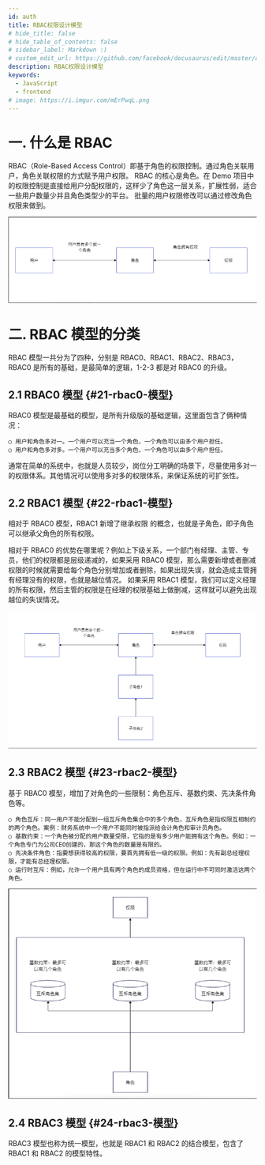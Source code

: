 ```yaml
---
id: auth
title: RBAC权限设计模型
# hide_title: false
# hide_table_of_contents: false
# sidebar_label: Markdown :)
# custom_edit_url: https://github.com/facebook/docusaurus/edit/master/docs/api-doc-markdown.md
description: RBAC权限设计模型
keywords:
  - JavaScript
  - frontend
# image: https://i.imgur.com/mErPwqL.png
---
```


# 一. 什么是 RBAC

RBAC（Role-Based Access Control）即基于角色的权限控制。通过角色关联用户，角色关联权限的方式赋予用户权限。
RBAC 的核心是角色。在 Demo 项目中的权限控制是直接给用户分配权限的，这样少了角色这一层关系，扩展性弱，适合一些用户数量少并且角色类型少的平台。
批量的用户权限修改可以通过修改角色权限来做到。

![img](../../static/project/auth/pbac0.png)

# 二. RBAC 模型的分类

RBAC 模型一共分为了四种，分别是 RBAC0、RBAC1、RBAC2、RBAC3，RBAC0 是所有的基础，是最简单的逻辑，1-2-3 都是对 RBAC0 的升级。

## 2.1 RBAC0 模型 {#21-rbac0-模型}

RBAC0 模型是最基础的模型，是所有升级版的基础逻辑，这里面包含了俩种情况：

    ○ 用户和角色多对一。一个用户可以充当一个角色，一个角色可以由多个用户担任。
    ○ 用户和角色多对多。一个用户可以充当多个角色，一个角色可以由多个用户担任。

通常在简单的系统中，也就是人员较少，岗位分工明确的场景下，尽量使用多对一的权限体系。其他情况可以使用多对多的权限体系，来保证系统的可扩张性。

## 2.2 RBAC1 模型 {#22-rbac1-模型}

相对于 RBAC0 模型，RBAC1 新增了继承权限 的概念，也就是子角色，即子角色可以继承父角色的所有权限。

相对于 RBAC0 的优势在哪里呢？例如上下级关系，一个部门有经理、主管、专员，他们的权限都是层级递减的，如果采用 RBAC0 模型，那么需要新增或者删减权限的时候就需要给每个角色分别增加或者删除，如果出现失误，就会造成主管拥有经理没有的权限，也就是越位情况。
如果采用 RBAC1 模型，我们可以定义经理的所有权限，然后主管的权限是在经理的权限基础上做删减，这样就可以避免出现越位的失误情况。

![img](../../static/project/auth/pbac1.png)

## 2.3 RBAC2 模型 {#23-rbac2-模型}

基于 RBAC0 模型，增加了对角色的一些限制：角色互斥、基数约束、先决条件角色等。

    ○ 角色互斥：同一用户不能分配到一组互斥角色集合中的多个角色，互斥角色是指权限互相制约的两个角色。案例：财务系统中一个用户不能同时被指派给会计角色和审计员角色。
    ○ 基数约束：一个角色被分配的用户数量受限，它指的是有多少用户能拥有这个角色。例如：一个角色专门为公司CEO创建的，那这个角色的数量是有限的。
    ○ 先决条件角色：指要想获得较高的权限，要首先拥有低一级的权限。例如：先有副总经理权限，才能有总经理权限。
    ○ 运行时互斥：例如，允许一个用户具有两个角色的成员资格，但在运行中不可同时激活这两个角色。

![img](../../static/project/auth/pbac2.png)

## 2.4 RBAC3 模型 {#24-rbac3-模型}

RBAC3 模型也称为统一模型，也就是 RBAC1 和 RBAC2 的结合模型，包含了 RBAC1 和 RBAC2 的模型特性。
